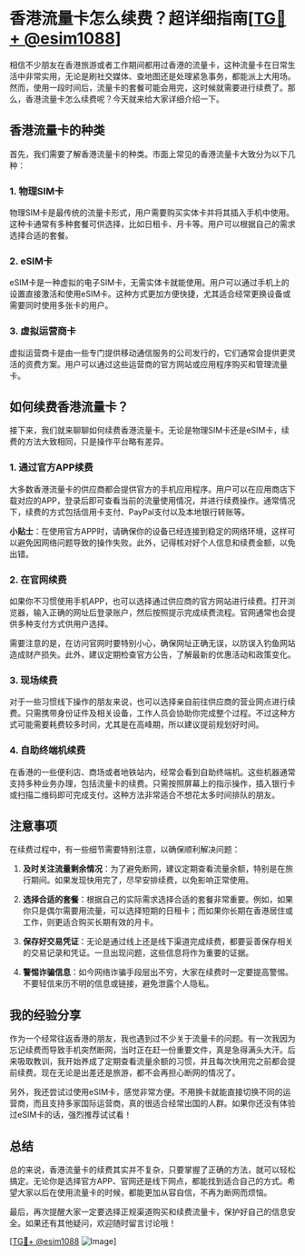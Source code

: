 # 香港流量卡怎么续费？超详细指南[[TG💪+ @esim1088](https://t.me/s/esim1088)]

相信不少朋友在香港旅游或者工作期间都用过香港的流量卡，这种流量卡在日常生活中非常实用，无论是刷社交媒体、查地图还是处理紧急事务，都能派上大用场。然而，使用一段时间后，流量卡的套餐可能会用完，这时候就需要进行续费了。那么，香港流量卡怎么续费呢？今天就来给大家详细介绍一下。

## 香港流量卡的种类

首先，我们需要了解香港流量卡的种类。市面上常见的香港流量卡大致分为以下几种：

### 1. 物理SIM卡
物理SIM卡是最传统的流量卡形式，用户需要购买实体卡并将其插入手机中使用。这种卡通常有多种套餐可供选择，比如日租卡、月卡等。用户可以根据自己的需求选择合适的套餐。

### 2. eSIM卡
eSIM卡是一种虚拟的电子SIM卡，无需实体卡就能使用。用户可以通过手机上的设置直接激活和使用eSIM卡。这种方式更加方便快捷，尤其适合经常更换设备或需要同时使用多张卡的用户。

### 3. 虚拟运营商卡
虚拟运营商卡是由一些专门提供移动通信服务的公司发行的，它们通常会提供更灵活的资费方案。用户可以通过这些运营商的官方网站或应用程序购买和管理流量卡。

## 如何续费香港流量卡？

接下来，我们就来聊聊如何续费香港流量卡。无论是物理SIM卡还是eSIM卡，续费的方法大致相同，只是操作平台略有差异。

### 1. 通过官方APP续费
大多数香港流量卡的供应商都会提供官方的手机应用程序。用户可以在应用商店下载对应的APP，登录后即可查看当前的流量使用情况，并进行续费操作。通常情况下，续费的方式包括信用卡支付、PayPal支付以及本地银行转账等。

**小贴士**：在使用官方APP时，请确保你的设备已经连接到稳定的网络环境，这样可以避免因网络问题导致的操作失败。此外，记得核对好个人信息和续费金额，以免出错。

### 2. 在官网续费
如果你不习惯使用手机APP，也可以选择通过供应商的官方网站进行续费。打开浏览器，输入正确的网址后登录账户，然后按照提示完成续费流程。官网通常也会提供多种支付方式供用户选择。

需要注意的是，在访问官网时要特别小心，确保网址正确无误，以防误入钓鱼网站造成财产损失。此外，建议定期检查官方公告，了解最新的优惠活动和政策变化。

### 3. 现场续费
对于一些习惯线下操作的朋友来说，也可以选择亲自前往供应商的营业网点进行续费。只需携带身份证件及相关设备，工作人员会协助你完成整个过程。不过这种方式可能需要耗费较多时间，尤其是在高峰期，所以建议提前规划好时间。

### 4. 自助终端机续费
在香港的一些便利店、商场或者地铁站内，经常会看到自助终端机。这些机器通常支持多种业务办理，包括流量卡的续费。只需按照屏幕上的指示操作，插入银行卡或扫描二维码即可完成支付。这种方法非常适合不想花太多时间排队的朋友。

## 注意事项

在续费过程中，有一些细节需要特别注意，以确保顺利解决问题：

1. **及时关注流量剩余情况**：为了避免断网，建议定期查看流量余额，特别是在旅行期间。如果发现快用完了，尽早安排续费，以免影响正常使用。
   
2. **选择合适的套餐**：根据自己的实际需求选择合适的套餐非常重要。例如，如果你只是偶尔需要用流量，可以选择短期的日租卡；而如果你长期在香港居住或工作，则更适合购买长期有效的月卡。

3. **保存好交易凭证**：无论是通过线上还是线下渠道完成续费，都要妥善保存相关的交易记录和凭证。一旦出现问题，这些信息将作为重要的证据。

4. **警惕诈骗信息**：如今网络诈骗手段层出不穷，大家在续费时一定要提高警惕。不要轻信来历不明的信息或链接，避免泄露个人隐私。

## 我的经验分享

作为一个经常往返香港的朋友，我也遇到过不少关于流量卡的问题。有一次我因为忘记续费而导致手机突然断网，当时正在赶一份重要文件，真是急得满头大汗。后来吸取教训，我开始养成了定期查看流量余额的习惯，并且每次快用完之前都会提前续费。现在无论是出差还是旅游，都不会再担心断网的情况了。

另外，我还尝试过使用eSIM卡，感觉非常方便。不用换卡就能直接切换不同的运营商，而且支持多家国际运营商，真的很适合经常出国的人群。如果你还没有体验过eSIM卡的话，强烈推荐试试看！

## 总结

总的来说，香港流量卡的续费其实并不复杂，只要掌握了正确的方法，就可以轻松搞定。无论你是选择官方APP、官网还是线下网点，都能找到适合自己的方式。希望大家以后在使用流量卡的时候，都能更加从容自信，不再为断网而烦恼。

最后，再次提醒大家一定要选择正规渠道购买和续费流量卡，保护好自己的信息安全。如果还有其他疑问，欢迎随时留言讨论哦！

[[TG💪+ @esim1088](https://t.me/s/esim1088) ![Image](https://i.postimg.cc/4NQfJmqS/Snipaste-2025-05-13-00-14-12.png)]